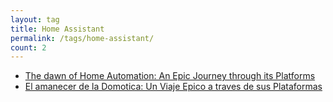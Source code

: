 ```yaml
---
layout: tag
title: Home Assistant
permalink: /tags/home-assistant/
count: 2
---
```


- [The dawn of Home Automation: An Epic Journey through its Platforms](https://www.danielmartingonzalez.com/en/home-automation-platforms-journey/)
- [El amanecer de la Domotica: Un Viaje Epico a traves de sus Plataformas](https://www.danielmartingonzalez.com/es/viaje-plataformas-domotica/)
